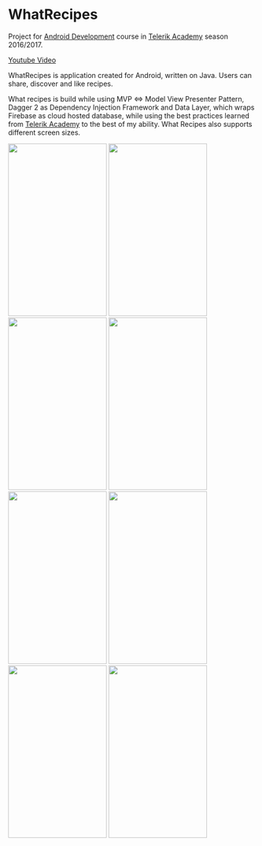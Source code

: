 # WhatRecipes

Project for [Android Development](https://github.com/TelerikAcademy/Mobile-Applications-for-Android) course in [Telerik Academy](www.telerikacademy.com) season 2016/2017.

[Youtube Video](https://www.youtube.com/watch?v=NNwbYde0-KI)

WhatRecipes is application created for Android, written on Java. Users can share, discover and like recipes. 

What recipes is build while using MVP <=> Model View Presenter Pattern, Dagger 2 as Dependency Injection Framework and Data Layer, which wraps Firebase as cloud hosted database, while using the best practices learned from [Telerik Academy](www.telerikacademy.com) to the best of my ability. What Recipes also supports different screen sizes.

<img src="http://i.imgur.com/Z41vQrL.jpg" width="200" height="350" />
<img src="http://i.imgur.com/g53Du53.png" width="200" height="350" />
<img src="http://i.imgur.com/W1Ujqjr.png" width="200" height="350" />
<img src="http://i.imgur.com/PYeoGsU.png" width="200" height="350" />
<img src="http://i.imgur.com/qVZYsPZ.png" width="200" height="350" />
<img src="http://i.imgur.com/rjFu2bW.png" width="200" height="350" />
<img src="http://i.imgur.com/6HqUfP1.png" width="200" height="350" />
<img src="http://i.imgur.com/d4BPAuu.png" width="200" height="350" />






